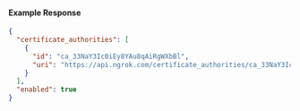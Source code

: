 <!-- Code generated for API Clients. DO NOT EDIT. -->

#### Example Response

```json
{
  "certificate_authorities": [
    {
      "id": "ca_33NaY3Ic0iEy8YAu8qAiRgWXbBl",
      "uri": "https://api.ngrok.com/certificate_authorities/ca_33NaY3Ic0iEy8YAu8qAiRgWXbBl"
    }
  ],
  "enabled": true
}
```
